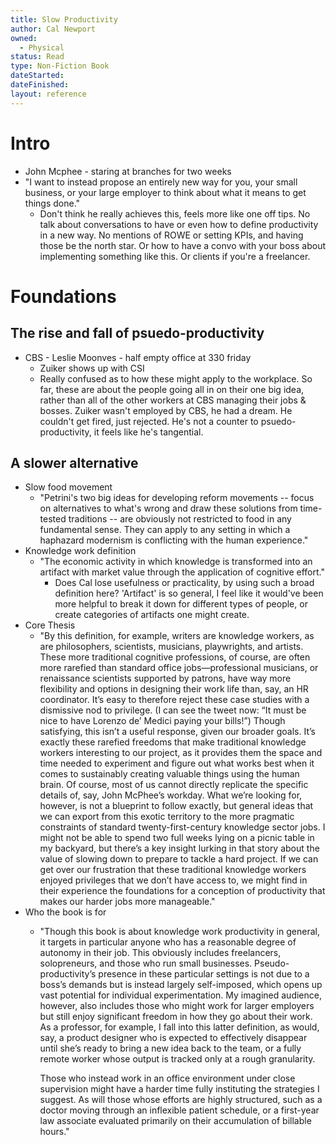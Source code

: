 ```yaml
---
title: Slow Productivity
author: Cal Newport
owned:
  - Physical
status: Read
type: Non-Fiction Book
dateStarted: 
dateFinished: 
layout: reference
---
```

# Intro
- John Mcphee - staring at branches for two weeks
- "I want to instead propose an entirely new way for you, your small business, or your large employer to think about what it means to get things done."
	- Don't think he really achieves this, feels more like one off tips. No talk about conversations to have or even how to define productivity in a new way. No mentions of ROWE or setting KPIs, and having those be the north star. Or how to have a convo with your boss about implementing something like this. Or clients if you're a freelancer.

# Foundations

## The rise and fall of psuedo-productivity
- CBS - Leslie Moonves - half empty office at 330 friday
	- Zuiker shows up with CSI
	- Really confused as to how these might apply to the workplace. So far, these are about the people going all in on their one big idea, rather than all of the other workers at CBS managing their jobs & bosses. Zuiker wasn't employed by CBS, he had a dream. He couldn't get fired, just rejected. He's not a counter to psuedo-productivity, it feels like he's tangential.

## A slower alternative
- Slow food movement
	- "Petrini's two big ideas for developing reform movements -- focus on alternatives to what's wrong and draw these solutions from time-tested traditions -- are obviously not restricted to food in any fundamental sense. They can apply to any setting in which a haphazard modernism is conflicting with the human experience."
- Knowledge work definition
	- "The economic activity in which knowledge is transformed into an artifact with market value through the application of cognitive effort."
		- Does Cal lose usefulness or practicality, by using such a broad definition here? 'Artifact' is so general, I feel like it would've been more helpful to break it down for different types of people, or create categories of artifacts one might create.
- Core Thesis
	- "By this definition, for example, writers are knowledge workers, as are philosophers, scientists, musicians, playwrights, and artists. These more traditional cognitive professions, of course, are often more rarefied than standard office jobs—professional musicians, or renaissance scientists supported by patrons, have way more flexibility and options in designing their work life than, say, an HR coordinator. It’s easy to therefore reject these case studies with a dismissive nod to privilege. (I can see the tweet now: “It must be nice to have Lorenzo de’ Medici paying your bills!”) Though satisfying, this isn’t a useful response, given our broader goals. It’s exactly these rarefied freedoms that make traditional knowledge workers interesting to our project, as it provides them the space and time needed to experiment and figure out what works best when it comes to sustainably creating valuable things using the human brain. Of course, most of us cannot directly replicate the specific details of, say, John McPhee’s workday. What we’re looking for, however, is not a blueprint to follow exactly, but general ideas that we can export from this exotic territory to the more pragmatic constraints of standard twenty-first-century knowledge sector jobs. I might not be able to spend two full weeks lying on a picnic table in my backyard, but there’s a key insight lurking in that story about the value of slowing down to prepare to tackle a hard project. If we can get over our frustration that these traditional knowledge workers enjoyed privileges that we don’t have access to, we might find in their experience the foundations for a conception of productivity that makes our harder jobs more manageable."
- Who the book is for
	- "Though this book is about knowledge work productivity in general, it targets in particular anyone who has a reasonable degree of autonomy in their job. This obviously includes freelancers, solopreneurs, and those who run small businesses. Pseudo-productivity’s presence in these particular settings is not due to a boss’s demands but is instead largely self-imposed, which opens up vast potential for individual experimentation. My imagined audience, however, also includes those who might work for larger employers but still enjoy significant freedom in how they go about their work. As a professor, for example, I fall into this latter definition, as would, say, a product designer who is expected to effectively disappear until she’s ready to bring a new idea back to the team, or a fully remote worker whose output is tracked only at a rough granularity.
	  
	  Those who instead work in an office environment under close supervision might have a harder time fully instituting the strategies I suggest. As will those whose efforts are highly structured, such as a doctor moving through an inflexible patient schedule, or a first-year law associate evaluated primarily on their accumulation of billable hours."